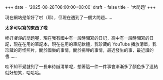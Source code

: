 +++
date = '2025-08-28T08:00:00+08:00'
draft = false
title = '大問題'
+++

現在網站是架好了啦（耶），但現在遇到了一個大問題……

**太多可以寫的東西了啦**

哇好*奢侈*的問題喔，現在我有國中有一段時間寫的日記，高中有一段時間寫的日記，現在在用的筆記本，現在在用的筆記軟體，我珍藏的 YouTube 播放清單，我珍藏的奇怪照片，關於國樂的事情，關於揚琴的事情，最近發生的事，最近讀的書……

哇不知不覺就列了一長串待辦清單呢，想著這一件一件事會漸漸多了顏色多了連結就好想笑，哈哈哈。
